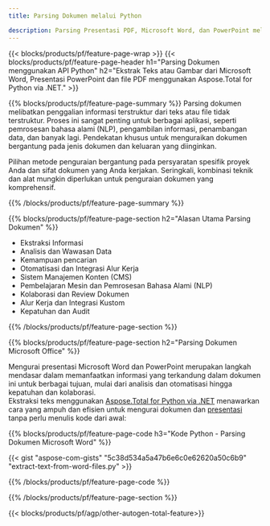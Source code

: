 ```yaml
---
title: Parsing Dokumen melalui Python 

description: Parsing Presentasi PDF, Microsoft Word, dan PowerPoint melalui aplikasi Python Anda. Ekstrak Teks atau Gambar dengan mudah.
---
```


{{< blocks/products/pf/feature-page-wrap >}}
{{< blocks/products/pf/feature-page-header h1="Parsing Dokumen menggunakan API Python" h2="Ekstrak Teks atau Gambar dari Microsoft Word, Presentasi PowerPoint dan file PDF menggunakan Aspose.Total for Python via .NET." >}}

{{% blocks/products/pf/feature-page-summary %}}
Parsing dokumen melibatkan penggalian informasi terstruktur dari teks atau file tidak terstruktur. Proses ini sangat penting untuk berbagai aplikasi, seperti pemrosesan bahasa alami (NLP), pengambilan informasi, penambangan data, dan banyak lagi. Pendekatan khusus untuk menguraikan dokumen bergantung pada jenis dokumen dan keluaran yang diinginkan. <br />

Pilihan metode penguraian bergantung pada persyaratan spesifik proyek Anda dan sifat dokumen yang Anda kerjakan. Seringkali, kombinasi teknik dan alat mungkin diperlukan untuk penguraian dokumen yang komprehensif.

{{% /blocks/products/pf/feature-page-summary  %}}

{{% blocks/products/pf/feature-page-section  h2="Alasan Utama Parsing Dokumen" %}}

- Ekstraksi Informasi
- Analisis dan Wawasan Data
- Kemampuan pencarian
- Otomatisasi dan Integrasi Alur Kerja
- Sistem Manajemen Konten (CMS)
- Pembelajaran Mesin dan Pemrosesan Bahasa Alami (NLP)
- Kolaborasi dan Review Dokumen
- Alur Kerja dan Integrasi Kustom
- Kepatuhan dan Audit

{{% /blocks/products/pf/feature-page-section %}}

{{% blocks/products/pf/feature-page-section  h2="Parsing Dokumen Microsoft Office" %}}

Mengurai presentasi Microsoft Word dan PowerPoint merupakan langkah mendasar dalam memanfaatkan informasi yang terkandung dalam dokumen ini untuk berbagai tujuan, mulai dari analisis dan otomatisasi hingga kepatuhan dan kolaborasi.<br />
Ekstraksi teks menggunakan [Aspose.Total for Python via .NET](https://products.aspose.com/total/python-net/) menawarkan cara yang ampuh dan efisien untuk mengurai dokumen dan [presentasi](https://products.aspose.com/total/id/python-net/parse/powerpoint/) tanpa perlu menulis kode dari awal:<br />

{{% blocks/products/pf/feature-page-code h3="Kode Python - Parsing Dokumen Microsoft Word" %}}

{{< gist "aspose-com-gists" "5c38d534a5a47b6e6c0e62620a50c6b9" "extract-text-from-word-files.py" >}}

{{% /blocks/products/pf/feature-page-code  %}}

{{% /blocks/products/pf/feature-page-section %}}

{{< blocks/products/pf/agp/other-autogen-total-feature>}}